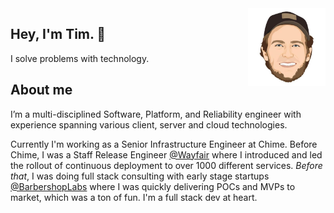 <img alt="Tim Chepeleff"  align="right" src="https://github.com/timchepeleff/timchepeleff/blob/master/5407406.jpeg" width="124">

## Hey, I'm Tim. 👋 

I solve problems with technology. 


## About me

I’m a multi-disciplined Software, Platform, and Reliability engineer with experience spanning various client, server and cloud technologies. 

Currently I'm working as a Senior Infrastructure Engineer at Chime. Before Chime, I was a Staff Release Engineer [@Wayfair](https://tech.wayfair.com/) where I introduced and led the rollout of continuous deployment to over 1000 different services. _Before that_, I was doing full stack consulting with early stage startups [@BarbershopLabs](http://barbershoplabs.com/) where I was quickly delivering POCs and MVPs to market, which was a ton of fun. I'm a full stack dev at heart. 

